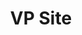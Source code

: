 ---
name: "Alexandre Anjolras"
title: "VP Site"
mail: "alexandre.anjolras@ecl22.ec-lyon.fr"
image: "/image/team/Patso.webp"
---